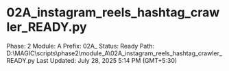 # 02A_instagram_reels_hashtag_crawler_READY.py

Phase: 2
Module: A
Prefix: 02A_
Status: Ready
Path: D:\MAGIC\scripts\phase2\module_A\02A_instagram_reels_hashtag_crawler_READY.py
Last Updated: July 28, 2025 5:14 PM (GMT+5:30)